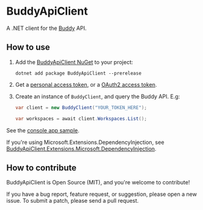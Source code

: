 # BuddyApiClient

A .NET client for the [Buddy](https://buddy.works) API.

## How to use

1. Add the [BuddyApiClient NuGet](https://www.nuget.org/packages/BuddyApiClient) to your project:

    ```
    dotnet add package BuddyApiClient --prerelease
    ```

2. Get a [personal access token](https://buddy.works/docs/api/getting-started/oauth2/personal-access-token), or a [OAuth2 access token](https://buddy.works/docs/api/getting-started/oauth2/introduction).

3. Create an instance of `BuddyClient`, and query the Buddy API. E.g:

    ```csharp
    var client = new BuddyClient("YOUR_TOKEN_HERE");

    var workspaces = await client.Workspaces.List();
    ```

See the [console app sample](https://github.com/logikfabrik/BuddyApiClient/tree/master/src/BuddyApiClient.Samples.Console).

If you're using Microsoft.Extensions.DependencyInjection, see [BuddyApiClient.Extensions.Microsoft.DependencyInjection](https://github.com/logikfabrik/BuddyApiClient/blob/master/src/BuddyApiClient.Extensions.Microsoft.DependencyInjection).

## How to contribute

BuddyApiClient is Open Source (MIT), and you're welcome to contribute!

If you have a bug report, feature request, or suggestion, please open a new issue. To submit a patch, please send a pull request.
